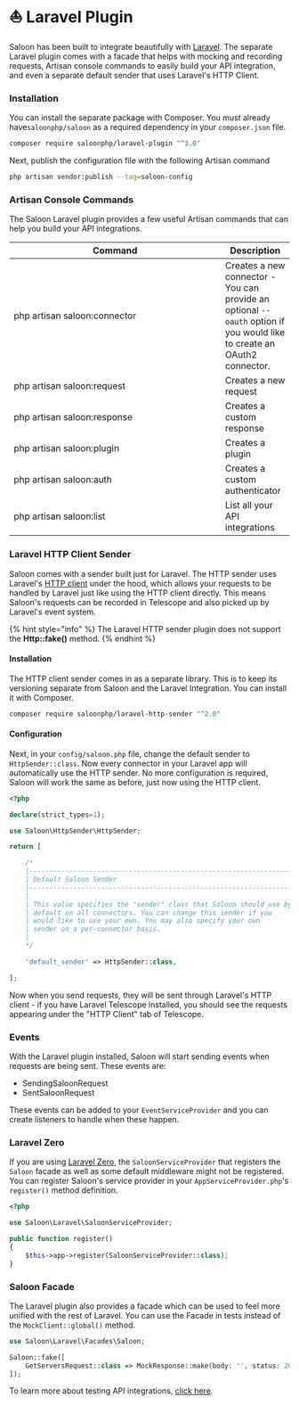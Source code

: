 # ⛵ Laravel Plugin

Saloon has been built to integrate beautifully with [Laravel](https://laravel.com). The separate Laravel plugin comes with a facade that helps with mocking and recording requests, Artisan console commands to easily build your API integration, and even a separate default sender that uses Laravel's HTTP Client.

### Installation

You can install the separate package with Composer. You must already have`saloonphp/saloon` as a required dependency in your `composer.json` file.

```bash
composer require saloonphp/laravel-plugin "^3.0"
```

Next, publish the configuration file with the following Artisan command

```bash
php artisan vendor:publish --tag=saloon-config
```

### Artisan Console Commands

The Saloon Laravel plugin provides a few useful Artisan commands that can help you build your API integrations.

<table><thead><tr><th width="364">Command</th><th>Description</th></tr></thead><tbody><tr><td>php artisan saloon:connector</td><td>Creates a new connector - You can provide an optional <code>--oauth</code> option if you would like to create an OAuth2 connector.</td></tr><tr><td>php artisan saloon:request</td><td>Creates a new request</td></tr><tr><td>php artisan saloon:response</td><td>Creates a custom response</td></tr><tr><td>php artisan saloon:plugin</td><td>Creates a plugin</td></tr><tr><td>php artisan saloon:auth</td><td>Creates a custom authenticator</td></tr><tr><td>php artisan saloon:list</td><td>List all your API integrations</td></tr></tbody></table>

### Laravel HTTP Client Sender

Saloon comes with a sender built just for Laravel. The HTTP sender uses Laravel's [HTTP client](https://laravel.com/docs/9.x/http-client#main-content) under the hood, which allows your requests to be handled by Laravel just like using the HTTP client directly. This means Saloon's requests can be recorded in Telescope and also picked up by Laravel's event system.

{% hint style="info" %}
The Laravel HTTP sender plugin does not support the **Http::fake()** method.
{% endhint %}

#### Installation

The HTTP client sender comes in as a separate library. This is to keep its versioning separate from Saloon and the Laravel Integration. You can install it with Composer.

```bash
composer require saloonphp/laravel-http-sender "^2.0"
```

#### Configuration

Next, in your `config/saloon.php` file, change the default sender to `HttpSender::class`. Now every connector in your Laravel app will automatically use the HTTP sender. No more configuration is required, Saloon will work the same as before, just now using the HTTP client.

```php
<?php

declare(strict_types=1);

use Saloon\HttpSender\HttpSender;

return [

    /*
    |--------------------------------------------------------------------------
    | Default Saloon Sender
    |--------------------------------------------------------------------------
    |
    | This value specifies the "sender" class that Saloon should use by
    | default on all connectors. You can change this sender if you
    | would like to use your own. You may also specify your own
    | sender on a per-connector basis.
    |
    */

    'default_sender' => HttpSender::class,

];
```

Now when you send requests, they will be sent through Laravel's HTTP client - if you have Laravel Telescope installed, you should see the requests appearing under the "HTTP Client" tab of Telescope.

### Events

With the Laravel plugin installed, Saloon will start sending events when requests are being sent. These events are:

* SendingSaloonRequest
* SentSaloonRequest

These events can be added to your `EventServiceProvider` and you can create listeners to handle when these happen.

### Laravel Zero

If you are using [Laravel Zero](https://github.com/laravel-zero/laravel-zero), the `SaloonServiceProvider` that registers the `Saloon` facade as well as some default middleware might not be registered. You can register Saloon's service provider in your `AppServiceProvider.php`'s `register()` method definition.

```php
<?php

use Saloon\Laravel\SaloonServiceProvider;

public function register()
{
    $this->app->register(SaloonServiceProvider::class);
}
```

### Saloon Facade

The Laravel plugin also provides a facade which can be used to feel more unified with the rest of Laravel. You can use the Facade in tests instead of the `MockClient::global()` method.

```php
use Saloon\Laravel\Facades\Saloon;

Saloon::fake([
    GetServersRequest::class => MockResponse::make(body: '', status: 200),
]);
```

To learn more about testing API integrations, [click here](../the-basics/testing/).

